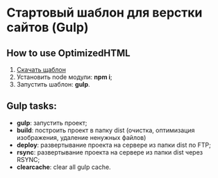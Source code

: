 <h1>Стартовый шаблон для верстки сайтов (Gulp)</h1>

<h2>How to use OptimizedHTML</h2>

<ol>
	<li><a href="https://github.com/nv-vasilenkov/starl-html-template.git">Скачать щаблон</a>
	<li>Установить node модули: <strong>npm i</strong>;</li>
	<li>Запустить шаблон: <strong>gulp</strong>.</li>
</ol>

<h2>Gulp tasks:</h2>

<ul>
	<li><strong>gulp</strong>: запустить проект;</li>
	<li><strong>build</strong>: построить проект в папку dist (очистка, оптимизация изображения, удаление ненужных файлов)</li>
	<li><strong>deploy</strong>: развертывание проекта на сервере из папки dist по FTP;</li>
	<li><strong>rsync</strong>: развертывание проекта на сервере из папки dist через RSYNC;</li>
	<li><strong>clearcache</strong>: clear all gulp cache.</li>
</ul>
